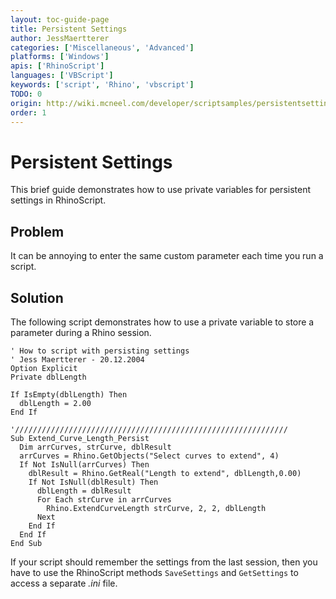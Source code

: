 ```yaml
---
layout: toc-guide-page
title: Persistent Settings
author: JessMaertterer
categories: ['Miscellaneous', 'Advanced']
platforms: ['Windows']
apis: ['RhinoScript']
languages: ['VBScript']
keywords: ['script', 'Rhino', 'vbscript']
TODO: 0
origin: http://wiki.mcneel.com/developer/scriptsamples/persistentsettings
order: 1
---
```


# Persistent Settings

This brief guide demonstrates how to use private variables for persistent settings in RhinoScript.

## Problem

It can be annoying to enter the same custom parameter each time you run a script.  

## Solution

The following script demonstrates how to use a private variable to store a parameter during a Rhino session.

```vbnet
' How to script with persisting settings
' Jess Maertterer - 20.12.2004
Option Explicit
Private dblLength

If IsEmpty(dblLength) Then
  dblLength = 2.00
End If

'/////////////////////////////////////////////////////////////
Sub Extend_Curve_Length_Persist
  Dim arrCurves, strCurve, dblResult
  arrCurves = Rhino.GetObjects("Select curves to extend", 4)
  If Not IsNull(arrCurves) Then
    dblResult = Rhino.GetReal("Length to extend", dblLength,0.00)
    If Not IsNull(dblResult) Then
      dblLength = dblResult
      For Each strCurve in arrCurves
        Rhino.ExtendCurveLength strCurve, 2, 2, dblLength
      Next
    End If
  End If
End Sub
```

If your script should remember the settings from the last session, then you have to use the RhinoScript methods `SaveSettings` and `GetSettings` to access a separate *.ini* file.
